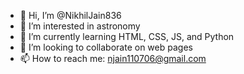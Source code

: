 - 👋 Hi, I’m @NikhilJain836
- 👀 I’m interested in astronomy
- 🌱 I’m currently learning HTML, CSS, JS, and Python
- 💞️ I’m looking to collaborate on web pages
- 📫 How to reach me: njain110706@gmail.com

<!---
NikhilJain836/NikhilJain836 is a ✨ special ✨ repository because its `README.md` (this file) appears on your GitHub profile.
You can click the Preview link to take a look at your changes.
--->

